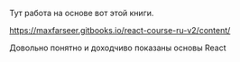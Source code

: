 Тут работа на основе вот этой книги.

https://maxfarseer.gitbooks.io/react-course-ru-v2/content/

Довольно понятно и доходчиво показаны основы React

